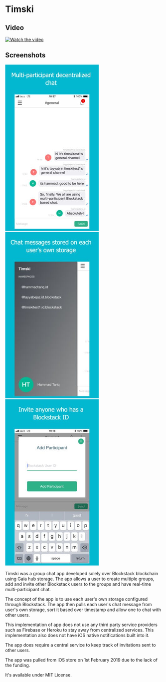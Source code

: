 # Timski

## Video
[![Watch the video](https://img.youtube.com/vi/43bH8NuJLK0/maxresdefault.jpg)](https://www.youtube.com/watch?v=43bH8NuJLK0)

## Screenshots
![Screenshot 1](./screenshot1.jpeg) ![Screenshot 2](./screenshot2.jpeg) ![Screenshot 3](./screenshot3.jpeg)


Timski was a group chat app developed solely over Blockstack blockchain using Gaia hub storage. The app allows a user to create multiple groups, add and invite other Blockstack users to the groups and have real-time multi-participant chat.

The concept of the app is to use each user's own storage configured through Blockstack. The app then pulls each user's chat message from user's own storage, sort it based over timestamp and allow one to chat with other users.

This implementation of app does not use any third party service providers such as Firebase or Heroku to stay away from centralized services. This implementation also does not have iOS native notifications built into it.

The app does require a central service to keep track of invitations sent to other users.

The app was pulled from iOS store on 1st February 2019 due to the lack of the funding.

It's available under MIT License.
